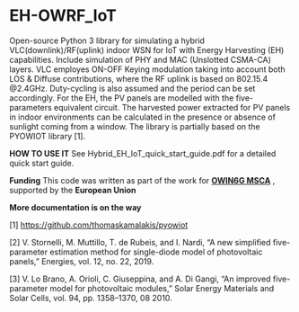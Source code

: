 # EH-OWRF_IoT
Open-source Python 3 library for simulating a hybrid VLC(downlink)/RF(uplink) indoor WSN for IoT with Energy Harvesting (EH) capabilities. 
Include simulation of PHY and MAC (Unslotted CSMA-CA) layers. 
VLC employes ON-OFF Keying modulation taking into account both LOS & Diffuse contributions, where the RF uplink is based on 802.15.4 @2.4GHz. Duty-cycling is also assumed and the period can be set accordingly.
For the EH, the PV panels are modelled with the five-parameters equivalent circuit. The harvested power extracted for PV panels in indoor environments can be calculated in the presence or absence of sunlight coming from a window. 
The library is partially based on the PYOWIOT library [1].

**HOW TO USE IT**
See Hybrid_EH_IoT_quick_start_guide.pdf for a detailed quick start guide.

**Funding**
This code was written as part of the work for **[OWIN6G MSCA](https://owin6g.eu)** , supported by the **European Union**

**More documentation is on the way**


[1] https://github.com/thomaskamalakis/pyowiot

[2] V. Stornelli, M. Muttillo, T. de Rubeis, and I. Nardi, “A new simplified five-parameter estimation
method for single-diode model of photovoltaic panels,” Energies, vol. 12, no. 22, 2019.

[3] V. Lo Brano, A. Orioli, C. Giuseppina, and A. Di Gangi, “An improved five-parameter model for
photovoltaic modules,” Solar Energy Materials and Solar Cells, vol. 94, pp. 1358–1370, 08 2010.
